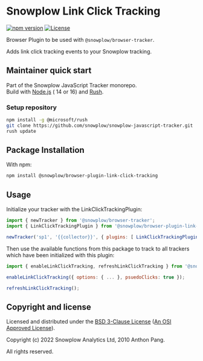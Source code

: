 # Snowplow Link Click Tracking

[![npm version][npm-image]][npm-url]
[![License][license-image]](LICENSE)

Browser Plugin to be used with `@snowplow/browser-tracker`.

Adds link click tracking events to your Snowplow tracking.

## Maintainer quick start

Part of the Snowplow JavaScript Tracker monorepo.  
Build with [Node.js](https://nodejs.org/en/) ( 14 or 16) and [Rush](https://rushjs.io/).

### Setup repository

```bash
npm install -g @microsoft/rush 
git clone https://github.com/snowplow/snowplow-javascript-tracker.git
rush update
```

## Package Installation

With npm:

```bash
npm install @snowplow/browser-plugin-link-click-tracking
```

## Usage

Initialize your tracker with the LinkClickTrackingPlugin:

```js
import { newTracker } from '@snowplow/browser-tracker';
import { LinkClickTrackingPlugin } from '@snowplow/browser-plugin-link-click-tracking';

newTracker('sp1', '{{collector}}', { plugins: [ LinkClickTrackingPlugin() ] }); // Also stores reference at module level
```

Then use the available functions from this package to track to all trackers which have been initialized with this plugin:

```js
import { enableLinkClickTracking, refreshLinkClickTracking } from '@snowplow/browser-plugin-link-click-tracking';

enableLinkClickTracking({ options: { ... }, psuedoClicks: true });

refreshLinkClickTracking();
```

## Copyright and license

Licensed and distributed under the [BSD 3-Clause License](LICENSE) ([An OSI Approved License][osi]).

Copyright (c) 2022 Snowplow Analytics Ltd, 2010 Anthon Pang.

All rights reserved.

[npm-url]: https://www.npmjs.com/package/@snowplow/browser-plugin-form-tracking
[npm-image]: https://img.shields.io/npm/v/@snowplow/browser-plugin-form-tracking
[docs]: https://docs.snowplowanalytics.com/docs/collecting-data/collecting-from-own-applications/javascript-tracker/
[osi]: https://opensource.org/licenses/BSD-3-Clause
[license-image]: https://img.shields.io/npm/l/@snowplow/browser-plugin-form-tracking
